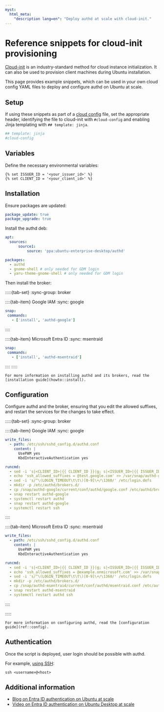 ```yaml
---
myst:
  html_meta:
    "description lang=en": "Deploy authd at scale with cloud-init."
---
```


# Reference snippets for cloud-init provisioning

[Cloud-init](https://cloudinit.readthedocs.io/en/latest/) is an
industry-standard method for cloud instance initialization. It can also be used
to provision client machines during Ubuntu installation.

This page provides example snippets, which can be used in your own cloud config
YAML files to deploy and configure authd on Ubuntu at scale.

## Setup

If using these snippets as part of a
[cloud config](https://cloudinit.readthedocs.io/en/latest/explanation/about-cloud-config.html)
file, set the appropriate header, identifying the file to cloud-init with
`#cloud-config` and enabling Jinja templating with `## template: jinja`.

```yaml
## template: jinja
#cloud-config
```

## Variables

Define the necessary environmental variables:

```jinja
{% set ISSUER_ID = '<your_issuer_id>' %}
{% set CLIENT_ID = '<your_client_id>' %}
```

## Installation

Ensure packages are updated:

```yaml
package_update: true
package_upgrade: true
```

Install the authd deb:

```yaml
apt:
  sources:
      source1:
          source: 'ppa:ubuntu-enterprise-desktop/authd'

packages:
  - authd
  - gnome-shell # only needed for GDM login
  - yaru-theme-gnome-shell # only needed for GDM login
```

Then install the broker:


:::::{tab-set}
:sync-group: broker

::::{tab-item} Google IAM
:sync: google

```yaml
snap:
 commands:
   - ['install', 'authd-google']
```

::::

::::{tab-item} Microsoft Entra ID
:sync: msentraid

```yaml
snap:
 commands:
   - ['install', 'authd-msentraid']
```

::::
:::::


```{tip}
For more information on installing authd and its brokers, read the
[installation guide](howto::install).
```

## Configuration

Configure authd and the broker, ensuring that you edit the allowed suffixes,
and restart the services for the changes to take effect.

:::::{tab-set}
:sync-group: broker

::::{tab-item} Google IAM
:sync: google

```yaml
write_files:
  - path: /etc/ssh/sshd_config.d/authd.conf
    content: |
      UsePAM yes
      KbdInteractiveAuthentication yes

runcmd:
  - sed -i 's|<CLIENT_ID>|{{ CLIENT_ID }}|g; s|<ISSUER_ID>|{{ ISSUER_ID }}|g' /var/snap/authd-google/current/broker.conf
  - echo 'ssh_allowed_suffixes = @test.google.com' >> /var/snap/authd-google/current/broker.conf
  - sed -i 's/^\(LOGIN_TIMEOUT\t\t\)[0-9]\+/\1360/' /etc/login.defs
  - mkdir -p /etc/authd/brokers.d/
  - cp /snap/authd-google/current/conf/authd/google.conf /etc/authd/brokers.d/
  - snap restart authd-google
  - systemctl restart authd
  - snap restart authd-google
  - systemctl restart ssh
```

::::

::::{tab-item} Microsoft Entra ID
:sync: msentraid


```yaml
write_files:
  - path: /etc/ssh/sshd_config.d/authd.conf
    content: |
      UsePAM yes
      KbdInteractiveAuthentication yes

runcmd:
  - sed -i 's|<CLIENT_ID>|{{ CLIENT_ID }}|g; s|<ISSUER_ID>|{{ ISSUER_ID }}|g' /var/snap/authd-msentraid/current/broker.conf
  - echo 'ssh_allowed_suffixes = @example.onmicrosoft.com' >> /var/snap/authd-msentraid/current/broker.conf
  - sed -i 's/^\(LOGIN_TIMEOUT\t\t\)[0-9]\+/\1360/' /etc/login.defs
  - mkdir -p /etc/authd/brokers.d/
  - cp /snap/authd-msentraid/current/conf/authd/msentraid.conf /etc/authd/brokers.d/
  - snap restart authd-msentraid
  - systemctl restart authd ssh
```

::::

:::::


```{tip}
For more information on configuring authd, read the [configuration
guide](ref::config).
```

## Authentication

Once the script is deployed, user login should be possible with authd.

For example, [using SSH](../howto/login-ssh.md):

```text
ssh <username>@<host>
```

## Additional information

* [Blog on Entra ID authentication on Ubuntu at scale](https://ubuntu.com/blog/entra-id-authentication-on-ubuntu-at-scale-with-landscape)
* [Video on Entra ID authentication on Ubuntu Desktop at scale](https://www.youtube.com/watch?v=1tYNEby5-hw)
